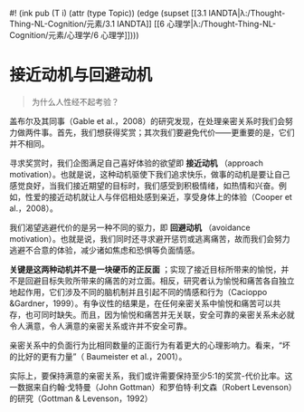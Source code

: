 #! (ink pub (T i) (attr (type Topic)) (edge (supset [[3.1 IANDTA|λ:/Thought-Thing-NL-Cognition/元素/3.1 IANDTA]] [[6 心理学|λ:/Thought-Thing-NL-Cognition/元素/心理学/6 心理学]])))

# 接近动机与回避动机


> 为什么人性经不起考验？

盖布尔及其同事（Gable et al.，2008）的研究发现，在处理亲密关系时我们会努力做两件事。首先，我们想获得奖赏；其次我们要避免代价——更重要的是，它们并不相同。

寻求奖赏时，我们企图满足自己喜好体验的欲望即 **接近动机** （approach motivation）。也就是说，这种动机驱使下我们追求快乐，做事的动机是要让自己感觉良好，当我们接近期望的目标时，我们感受到积极情绪，如热情和兴奋。例如，性爱的接近动机就让人与伴侣相处感到亲近，享受身体上的体验（Cooper et al.，2008）。

我们渴望逃避代价的是另一种不同的驱力，即 **回避动机** （avoidance motivation）。也就是说，我们同时还寻求避开惩罚或逃离痛苦，故而我们会努力逃避不合意的体验，减少诸如焦虑和恐惧等负面情感。

 **关键是这两种动机并不是一块硬币的正反面** ；实现了接近目标所带来的愉悦，并不是回避目标失败所带来的痛苦的对立面。相反，研究者认为愉悦和痛苦各自独立地起作用，它们涉及不同的脑机制并且引起不同的情感和行为（Cacioppo &Gardner，1999）。有争议性的结果是，在任何亲密关系中愉悦和痛苦可以共存，也可同时缺失。而且，因为愉悦和痛苦并无关联，安全可靠的亲密关系未必就令人满意，令人满意的亲密关系或许并不安全可靠。



亲密关系中的负面行为比相同数量的正面行为有着更大的心理影响力。看来，“坏的比好的更有力量”（ Baumeister et al.，2001）。

实际上，要保持满意的亲密关系，我们或许需要保持至少5:1的奖赏-代价比率。这一数据来自约翰·戈特曼（John Gottman）和罗伯特·利文森（Robert Levenson）的研究（Gottman & Levenson，1992）